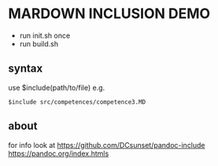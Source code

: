 # MARDOWN INCLUSION DEMO

* run init.sh once
* run build.sh 

## syntax

use $include(path/to/file)
e.g.
```
$include src/competences/competence3.MD
```
## about
for info look at
https://github.com/DCsunset/pandoc-include
https://pandoc.org/index.htmls